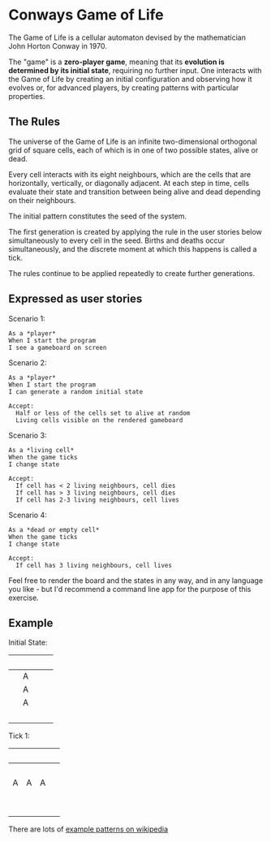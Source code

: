 # Conways Game of Life

The Game of Life is a cellular automaton devised by the  mathematician John Horton Conway in 1970.

The "game" is a **zero-player game**, meaning that its **evolution is determined by its initial state**, requiring no further input. One interacts with the Game of Life by creating an initial configuration and observing how it evolves or, for advanced players, by creating patterns with particular properties.


## The Rules

The universe of the Game of Life is an infinite two-dimensional orthogonal grid of square cells, each of which is in one of two possible states, alive or dead.

Every cell interacts with its eight neighbours, which are the cells that are horizontally, vertically, or diagonally adjacent. At each step in time, cells evaluate their state and transition between being alive and dead depending on their neighbours.

The initial pattern constitutes the seed of the system.

The first generation is created by applying the rule in the user stories below simultaneously to every cell in the seed. Births and deaths occur simultaneously, and the discrete moment at which this happens is called a tick.

The rules continue to be applied repeatedly to create further generations.

## Expressed as user stories

Scenario 1:

    As a *player*
    When I start the program
    I see a gameboard on screen

Scenario 2:

    As a *player*
    When I start the program
    I can generate a random initial state

    Accept:
      Half or less of the cells set to alive at random
      Living cells visible on the rendered gameboard

Scenario 3:

    As a *living cell*
    When the game ticks
    I change state

    Accept:
      If cell has < 2 living neighbours, cell dies
      If cell has > 3 living neighbours, cell dies
      If cell has 2-3 living neighbours, cell lives


Scenario 4:

    As a *dead or empty cell*
    When the game ticks
    I change state

    Accept:
      If cell has 3 living neighbours, cell lives

Feel free to render the board and the states in any way, and in any language you like - but I'd recommend a command line app for the purpose of this exercise.

## Example

Initial State:

| &nbsp; | &nbsp; | &nbsp; | &nbsp; |
| - | - | - | - |
|   | A |   |   |
|   | A |   |   |
|   | A |   |   |
|   |   |   | &nbsp;  |


Tick 1:

| &nbsp; | &nbsp; | &nbsp; | &nbsp; |
| - | - | - | - |
| &nbsp;  |   |   |   |
| A | A | A |   |
| &nbsp;  |   |   |   |
|   |   |   | &nbsp;  |

There are lots of [example patterns on wikipedia](http://en.wikipedia.org/wiki/Conway's_Game_of_Life#Examples_of_pattern)
